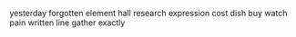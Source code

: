 yesterday forgotten element hall research expression cost dish buy watch pain written line gather exactly